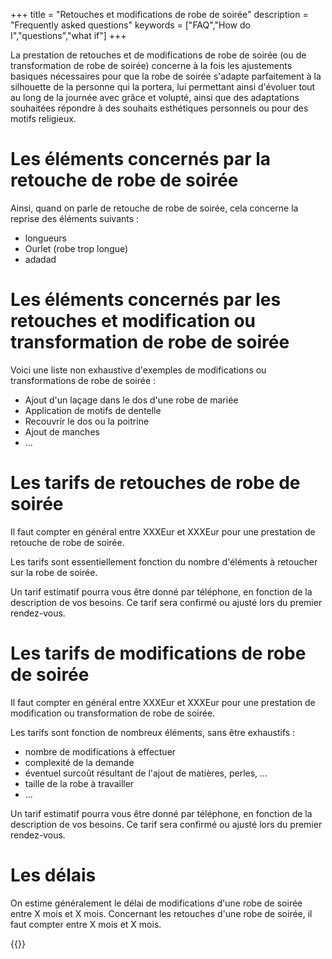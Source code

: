 +++
title = "Retouches et modifications de robe de soirée"
description = "Frequently asked questions"
keywords = ["FAQ","How do I","questions","what if"]
+++

La prestation de retouches et de modifications de robe de soirée (ou de transformation de robe de soirée) concerne à la fois les ajustements basiques nécessaires pour que la robe de soirée s'adapte parfaitement à la silhouette de la personne qui la portera, lui permettant ainsi d'évoluer tout au long de la journée avec grâce et volupté, ainsi que des adaptations souhaitées répondre à des souhaits esthétiques personnels ou pour des motifs religieux.

Les éléments concernés par la retouche de robe de soirée
===

Ainsi, quand on parle de retouche de robe de soirée, cela concerne la reprise des éléments suivants : 
- longueurs
- Ourlet (robe trop longue)
- adadad
 
Les éléments concernés par les retouches et modification ou transformation de robe de soirée
===

Voici une liste non exhaustive d'exemples de modifications ou transformations de robe de soirée : 
- Ajout d'un laçage dans le dos d'une robe de mariée
- Application de motifs de dentelle
- Recouvrir le dos ou la poitrine
- Ajout de manches
- ...


Les tarifs de retouches de robe de soirée
===
Il faut compter en général entre XXXEur et XXXEur pour une prestation de retouche de robe de soirée.

Les tarifs sont essentiellement fonction du nombre d'éléments à retoucher sur la robe de soirée.

Un tarif estimatif pourra vous être donné par téléphone, en fonction de la description de vos besoins. Ce tarif sera confirmé ou ajusté lors du premier rendez-vous.


Les tarifs de modifications de robe de soirée
===
Il faut compter en général entre XXXEur et XXXEur pour une prestation de modification ou transformation de robe de soirée.

Les tarifs sont fonction de nombreux éléments, sans être exhaustifs :
- nombre de modifications à effectuer
- complexité de la demande
- éventuel surcoût résultant de l'ajout de matières, perles, ...
- taille de la robe à travailler
- ...

Un tarif estimatif pourra vous être donné par téléphone, en fonction de la description de vos besoins. Ce tarif sera confirmé ou ajusté lors du premier rendez-vous.

Les délais
===
On estime généralement le délai de modifications d'une robe de soirée entre X mois et X mois.
Concernant les retouches d'une robe de soirée, il faut compter entre X mois et X mois.


{{<contact>}}
